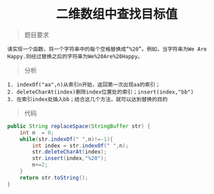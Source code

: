 # <center>二维数组中查找目标值
>题目要求

    请实现一个函数，将一个字符串中的每个空格替换成“%20”。例如，当字符串为We Are Happy.则经过替换之后的字符串为We%20Are%20Happy。

>分析

    1. indexOf("aa",n)从索引n开始，返回第一次出现aa的索引；
    2. deleteCharAt(index)删除index位置处的索引；insert(index,"bb")
    3. 在索引index处插入bb；结合这几个方法，就可以达到替换的目的

>代码
```java
public String replaceSpace(StringBuffer str) {
    int n  = 0;
    while(str.indexOf(" ",n)!=-1){
        int index = str.indexOf(" ",n);
        str.deleteCharAt(index);
        str.insert(index,"%20");
        n+=2;
    }
    return str.toString();
}
```